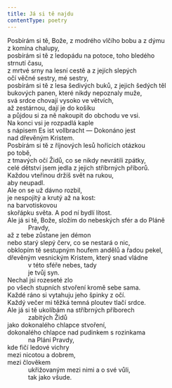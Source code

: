 ```yaml
---
title: Já si tě najdu
contentType: poetry
---
```


<section>

Posbírám si tě, Bože, z modrého vlčího bobu a z dýmu  
z komína chalupy,  
posbírám si tě z ledopádu na potoce, toho bledého  
strnutí času,  
z mrtvé srny na lesní cestě a z jejích slepých  
očí věčné sestry, mé sestry,  
posbírám si tě z lesa šedivých buků, z jejich šedých těl  
bukových panen, které nikdy nepoznaly muže,  
svá srdce chovají vysoko ve větvích,  
až zestárnou, dají je do košíku  
a půjdou si za ně nakoupit do obchodu ve vsi.  
Na konci vsi je rozpadlá kaple  
s nápisem Es ist vollbracht — Dokonáno jest  
nad dřevěným Kristem.  
Posbírám si tě z říjnových lesů hořících otázkou  
po tobě,  
z tmavých očí Židů, co se nikdy nevrátili zpátky,  
celé dětství jsem jedla z jejich stříbrných příborů.  
Každou vteřinou držíš svět na rukou,  
aby neupadl.  
Ale on se už dávno rozbil,  
je nespojitý a krutý až na kost:  
na barvotiskovou  
skořápku světa. A pod ní bydlí lítost.  
Ale já si tě, Bože, složím do nebeských sfér a do Pláně  
            Pravdy,  
až z tebe zůstane jen démon  
nebo starý slepý červ, co se nestará o nic,  
obklopím tě sestupným houfem andělů a řadou pekel,  
dřevěným vesnickým Kristem, který snad vládne  
            v této sféře nebes, tady  
            je tvůj syn.  
Nechal jsi rozeseté zlo  
po všech stupních stvoření kromě sebe sama.  
Každé ráno si vytahuju jeho špinky z očí.  
Každý večer mi těžká temná ploutev tlačí srdce.  
Ale já si tě ukolíbám na stříbrných příborech  
            zabitých Židů  
jako dokonalého chlapce stvoření,  
dokonalého chlapce nad pudinkem s rozinkama  
            na Pláni Pravdy,  
kde fičí ledové vichry  
mezi nicotou a dobrem,  
mezi člověkem  
            ukřižovaným mezi nimi a o své vůli,  
            tak jako všude.

</section>
